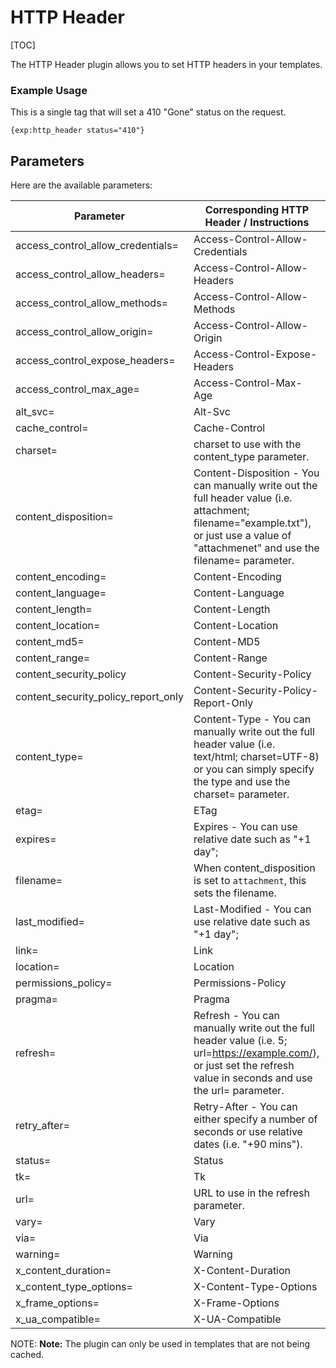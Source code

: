 <!--
    This source file is part of the open source project
    ExpressionEngine User Guide (https://github.com/ExpressionEngine/ExpressionEngine-User-Guide)

    @link      https://expressionengine.com/
    @copyright Copyright (c) 2003-2020, Packet Tide, LLC (https://packettide.com)
    @license   https://expressionengine.com/license Licensed under Apache License, Version 2.0
-->

# HTTP Header

[TOC]

The HTTP Header plugin allows you to set HTTP headers in your templates.

### Example Usage

This is a single tag that will set a 410 "Gone" status on the request.

```ee
{exp:http_header status="410"}
```

## Parameters

Here are the available parameters:

| Parameter                          | Corresponding HTTP Header / Instructions|
|----------------------------------- |---------------------------------------- |
|access_control_allow_credentials=   |Access-Control-Allow-Credentials|
|access_control_allow_headers=       |Access-Control-Allow-Headers|
|access_control_allow_methods=       |Access-Control-Allow-Methods|
|access_control_allow_origin=        |Access-Control-Allow-Origin|
|access_control_expose_headers=      |Access-Control-Expose-Headers|
|access_control_max_age=             |Access-Control-Max-Age|
|alt_svc=                            |Alt-Svc|
|cache_control=                      |Cache-Control|
|charset=                            |charset to use with the content_type parameter.|
|content_disposition=                |Content-Disposition - You can manually write out the full header value (i.e. attachment; filename="example.txt"), or just use a value of "attachmenet" and use the filename= parameter.|
|content_encoding=                   |Content-Encoding|
|content_language=                   |Content-Language|
|content_length=                     |Content-Length|
|content_location=                   |Content-Location|
|content_md5=                        |Content-MD5|
|content_range=                      |Content-Range|
|content_security_policy             |Content-Security-Policy|
|content_security_policy_report_only |Content-Security-Policy-Report-Only|
|content_type=                       |Content-Type - You can manually write out the full header value (i.e. text/html; charset=UTF-8) or you can simply specify the type and use the charset= parameter.|
|etag=                               |ETag|
|expires=                            |Expires - You can use relative date such as "+1 day";|
|filename=                           |When content_disposition is set to `attachment`, this sets the filename.|
|last_modified=                      |Last-Modified - You can use relative date such as "+1 day";|
|link=                               |Link|
|location=                           |Location|
|permissions_policy=                 |Permissions-Policy|
|pragma=                             |Pragma|
|refresh=                            |Refresh - You can manually write out the full header value (i.e. 5; url=https://example.com/), or just set the refresh value in seconds and use the url= parameter.|
|retry_after=                        |Retry-After - You can either specify a number of seconds or use relative dates (i.e. "+90 mins").|
|status=                             |Status|
|tk=                                 |Tk|
|url=                                |URL to use in the refresh parameter.|
|vary=                               |Vary|
|via=                                |Via|
|warning=                            |Warning|
|x_content_duration=                 |X-Content-Duration|
|x_content_type_options=             |X-Content-Type-Options|
|x_frame_options=                    |X-Frame-Options|
|x_ua_compatible=                    |X-UA-Compatible|


NOTE: **Note:** The plugin can only be used in templates that are not being cached.
